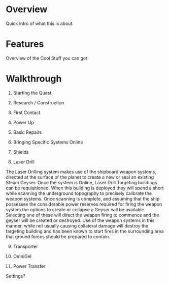 # Overview
Quick intro of what this is about.


# Features
Overview of the Cool Stuff you can get

# Walkthrough 

1. Starting the Quest

2. Research / Construction

3. First Contact

4. Power Up

5. Basic Repairs

6. Bringing Specific Systems Online

7. Shields 

8. Laser Drill

The Laser Drilling system makes use of the shipboard weapon systems, directed at the surface of the planet to create a new or seal an existing Steam Geyser.
Once the system is Online, Laser Drill Targeting buildings can be requisitioned. 
When this building is deployed they will spend a short while scanning the underground topography to precisely calibrate the weapon systems. 
Once scanning is complete, and assuming that the ship possesses the considerable power reserves required for firing the weapon system the options to create or collapse a Geyser will be available. 
Selecting one of these will direct the weapon firing to commence and the geyser will be created or destroyed.
Use of the weapon systems in this manner, while not usually causing collateral damage will destroy the targeting building and has been known to start fires in the surrounding area that ground forces should be prepared to contain.


 

9. Transporter

10. OmniGel
 
11. Power Transfer




Settings?